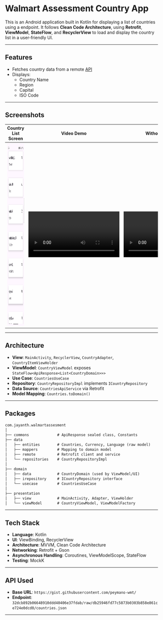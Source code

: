 # Walmart Assessment Country App

This is an Android application built in Kotlin for displaying a list of countries using a endpoint. It follows **Clean Code Architecture**, using **Retrofit**, **ViewModel**, **StateFlow**, and **RecyclerView** to load and display the country list in a user-friendly UI.

---

## Features

- Fetches country data from a remote [API](https://gist.githubusercontent.com/peymano-wmt/32dcb892b06648910ddd40406e37fdab/raw/db25946fd77c5873b0303b858e861ce724e0dcd0/countries.json)
- Displays:
  - Country Name
  - Region
  - Capital
  - ISO Code

---
## Screenshots

| Country List Screen | Video Demo | Without Internet Demo |
|---------------------|---------------------|---------------------|
| <img alt="screenshot" height="600" src="https://github.com/Jayanth-Anumula/JayanthWalmartAssesment/blob/main/output.png" width="300"/> | <video src="https://github.com/user-attachments/assets/18dfaa89-4a51-46c7-b26e-95caf6cb2c3c" width="300" controls/> | <video src="https://github.com/user-attachments/assets/e6969377-88a2-4ab1-9590-09fba6ac1f40" width="300" controls/> |


---

## Architecture

- **View**: `MainActivity`, `RecyclerView`, `CountryAdapter`, `CountryItemViewHolder`
- **ViewModel**: `CountryViewModel` exposes `StateFlow<ApiResponse<List<CountryDomain>>>`
- **Use Case**: `CountriesUseCase`
- **Repository**: `CountryRepositoryImpl` implements `ICountryRepository`
- **Data Source**: `CountriesApiService` via Retrofit
- **Model Mapping**: `Countries.toDomain()`

---

## Packages

```
com.jayanth.walmartassesment
│
├── commons             # ApiResponse sealed class, Constants
├── data
│   ├── entities        # Countries, Currency, Language (raw model)
│   ├── mappers         # Mapping to domain model
│   ├── remote          # Retrofit client and service
│   └── repositories    # CountryRepositoryImpl
│
├── domain
│   ├── data            # CountryDomain (used by ViewModel/UI)
│   ├── irepository     # ICountryRepository interface
│   └── usecase         # CountriesUseCase
│
├── presentation
│   ├── view            # MainActivity, Adapter, ViewHolder
│   └── viewModel       # CountryViewModel, ViewModelFactory
```

---
## Tech Stack

- **Language**: Kotlin
- **UI**: ViewBinding, RecyclerView
- **Architecture**: MVVM, Clean Code Architecture
- **Networking**: Retrofit + Gson
- **Asynchronous Handling**: Coroutines, ViewModelScope, StateFlow
- **Testing**: MockK

---

## API Used

- **Base URL**: `https://gist.githubusercontent.com/peymano-wmt/`
- **Endpoint**:  
  `32dcb892b06648910ddd40406e37fdab/raw/db25946fd77c5873b0303b858e861ce724e0dcd0/countries.json`

---

